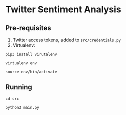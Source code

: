 # Twitter Sentiment Analysis


## Pre-requisites 

1. Twitter access tokens, added to `src/credentials.py`
2. Virtualenv:

 `pip3 install virutalenv`
 
 
 `virtualenv env`
 
 
 `source env/bin/activate`
 
 
## Running
`cd src`

`python3 main.py`

